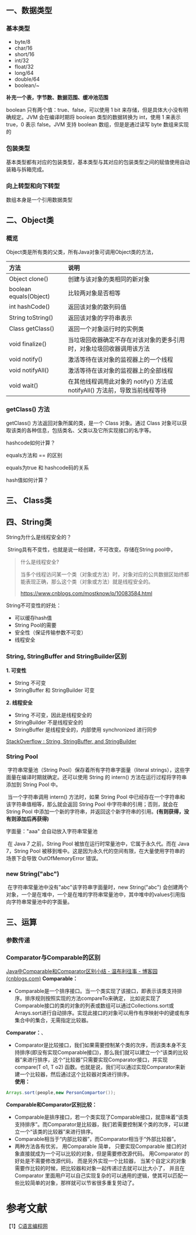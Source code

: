 ## 一、数据类型

### 基本类型

- byte/8
- char/16
- short/16
- int/32
- float/32
- long/64
- double/64
- boolean/~

**补充一个表，字节数、数据范围、缓冲池范围**

boolean 只有两个值：true、false，可以使用 1 bit 来存储，但是具体大小没有明确规定。JVM 会在编译时期将 boolean 类型的数据转换为 int，使用 1 来表示 true，0 表示 false。JVM 支持 boolean 数组，但是是通过读写 byte 数组来实现的



### 包装类型

基本类型都有对应的包装类型，基本类型与其对应的包装类型之间的赋值使用自动装箱与拆箱完成。



### 向上转型和向下转型





数组本身是一个引用数据类型



## 二、Object类

### 概览

Object类是所有类的父类，所有Java对象可调用Object类的方法，

| 方法                   | 说明                                                         |
| :--------------------- | :----------------------------------------------------------- |
| Object clone()         | 创建与该对象的类相同的新对象                                 |
| boolean equals(Object) | 比较两对象是否相等                                           |
| int hashCode()         | 返回该对象的散列码值                                         |
| String toString()      | 返回该对象的字符串表示                                       |
| Class getClass()       | 返回一个对象运行时的实例类                                   |
| void finalize()        | 当垃圾回收器确定不存在对该对象的更多引用时，对象垃圾回收器调用该方法 |
| void notify()          | 激活等待在该对象的监视器上的一个线程                         |
| void notifyAll()       | 激活等待在该对象的监视器上的全部线程                         |
| void wait()            | 在其他线程调用此对象的 notify() 方法或 notifyAll() 方法前，导致当前线程等待 |

### getClass() 方法

getClass() 方法返回对象所属的类，是一个 Class 对象。通过 Class 对象可以获取该类的各种信息，包括类名、父类以及它所实现接口的名字等。



hashcode如何计算？



equals方法和 == 的区别



equals为true 和 hashcode码的关系



hash值如何计算？



## 三、 Class类





## 四、String类

String为什么是线程安全的？

​		String具有不变性，也就是说一经创建，不可改变。存储在String pool中，



> 什么是线程安全?
>
> ​		当多个线程访问某一个类（对象或方法）时，对象对应的公共数据区始终都能表现正确，那么这个类（对象或方法）就是线程安全的。
>
> https://www.cnblogs.com/mostknow/p/10083584.html

String不可变性的好处：

- 可以缓存hash值
- String Pool的需要
- 安全性（保证传输参数不可变）
- 线程安全



### String, StringBuffer and StringBuilder区别

**1. 可变性**

- String 不可变
- StringBuffer 和 StringBuilder 可变

**2. 线程安全**

- String 不可变，因此是线程安全的
- StringBuilder 不是线程安全的
- StringBuffer 是线程安全的，内部使用 synchronized 进行同步

[StackOverflow : String, StringBuffer, and StringBuilder](https://stackoverflow.com/questions/2971315/string-stringbuffer-and-stringbuilder)

### String Pool

​		字符串常量池（String Pool）保存着所有字符串字面量（literal strings），这些字面量在编译时期就确定。还可以使用 String 的 intern() 方法在运行过程将字符串添加到 String Pool 中。

​		当一个字符串调用 intern() 方法时，如果 String Pool 中已经存在一个字符串和该字符串值相等，那么就会返回 String Pool 中字符串的引用；否则，就会在 String Pool 中添加一个新的字符串，并返回这个新字符串的引用。**(有则获得，没有则添加后再获得)**

字面量："aaa" 会自动放入字符串常量池

​		在 Java 7 之前，String Pool 被放在运行时常量池中，它属于永久代。而在 Java 7，String Pool 被移到堆中。这是因为永久代的空间有限，在大量使用字符串的场景下会导致 OutOfMemoryError 错误。



### new String("abc")

​		在字符串常量池中没有"abc"该字符串字面量时，new String("abc") 会创建两个对象，一个是在堆中，一个是在堆的字符串常量池中，其中堆中的values引用指向字符串常量池中的字面量。



## 三、运算

### 参数传递










### Comparator与Comparable的区别
[Java中Comparable和Comparator区别小结 - 温布利往事 - 博客园 (cnblogs.com)](https://www.cnblogs.com/xujian2014/p/5215082.html)
**Comparable：**
- Comparable是一个排序接口。当一个类实现了该接口，即表示该类支持排序。排序规则按照实现的方法compareTo来确定， 比如说实现了Comparable接口的类的对象的列表或数组可以通过Collections.sort或Arrays.sort进行自动排序。实现此接口的对象可以用作有序映射中的键或有序集合中的集合，无需指定比较器。

**Comparator：**、
- Comparator是比较接口，我们如果需要控制某个类的次序，而该类本身不支持排序(即没有实现Comparable接口)，那么我们就可以建立一个“该类的比较器”来进行排序，这个“比较器”只需要实现Comparator接口，并实现compare(T o1, T o2) 函数。也就是说，我们可以通过实现Comparator来新建一个比较器，然后通过这个比较器对类进行排序。   
**使用：**
```java
Arrays.sort(people,new PersonCompartor());
```
**Comparable和Comparator区别比较：**
- Comparable是排序接口，若一个类实现了Comparable接口，就意味着“该类支持排序”。而Comparator是比较器，我们若需要控制某个类的次序，可以建立一个“该类的比较器”来进行排序。
- Comparable相当于“内部比较器”，而Comparator相当于“外部比较器”。
- 两种方法各有优劣， 用Comparable 简单， 只要实现Comparable 接口的对象直接就成为一个可以比较的对象，但是需要修改源代码。 用Comparator 的好处是不需要修改源代码， 而是另外实现一个比较器， 当某个自定义的对象需要作比较的时候，把比较器和对象一起传递过去就可以比大小了， 并且在Comparator 里面用户可以自己实现复杂的可以通用的逻辑，使其可以匹配一些比较简单的对象，那样就可以节省很多重复劳动了。


















# 参考文献



【1】[C语言编程网](http://c.biancheng.net/java/)

